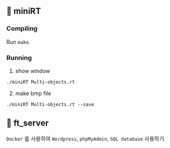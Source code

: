 ## 📌 miniRT 

### Compiling
Run `make`.

### Running
1. show window
```
./miniRT Multi-objects.rt
```
2. make bmp file
```
./miniRT Multi-objects.rt --save
```
## 📌 ft_server

`Docker` 를 사용하여 `Wordpress`, `phpMyAdmin`, `SQL database` 사용하기
